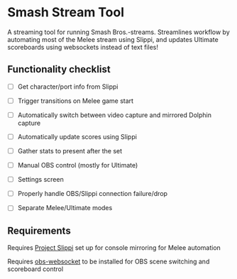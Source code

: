 # Smash Stream Tool
A streaming tool for running Smash Bros.-streams.
Streamlines workflow by automating most of the Melee stream using Slippi, and updates Ultimate scoreboards using websockets instead of text files!

## Functionality checklist
 - [ ] Get character/port info from Slippi
 - [ ] Trigger transitions on Melee game start
 - [ ] Automatically switch between video capture and mirrored Dolphin capture
 - [ ] Automatically update scores using Slippi
 - [ ] Gather stats to present after the set
 - [ ] Manual OBS control (mostly for Ultimate)
 - [ ] Settings screen
 - [ ] Properly handle OBS/Slippi connection failure/drop
 - [ ] Separate Melee/Ultimate modes


## Requirements
Requires [Project Slippi](https://slippi.gg) set up for console mirroring for Melee automation

Requires [obs-websocket](https://github.com/Palakis/obs-websocket) to be installed for OBS scene switching and scoreboard control
